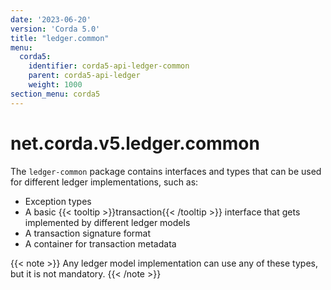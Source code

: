 ```yaml
---
date: '2023-06-20'
version: 'Corda 5.0'
title: "ledger.common"
menu:
  corda5:
    identifier: corda5-api-ledger-common
    parent: corda5-api-ledger
    weight: 1000
section_menu: corda5
---
```

# net.corda.v5.ledger.common

The `ledger-common` package contains interfaces and types that can be used for different ledger implementations, such as:
* Exception types
* A basic {{< tooltip >}}transaction{{< /tooltip >}} interface that gets implemented by different ledger models
* A transaction signature format
* A container for transaction metadata

{{< note >}}
Any ledger model implementation can use any of these types, but it is not mandatory.
{{< /note >}}

